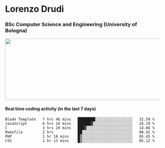 # Lorenzo Drudi
### BSc Computer Science and Engineering (University of Bologna)

<img src="https://github-readme-stats-lorenzodrudi.vercel.app//api?username=LorenzoDrudi&count_private=true&show_icons=true&theme=gruvbox" height=200px width=550px>

<!---Use wakatime plugins to track the coding time--->
#### Real time coding activity (in the last 7 days)
<!--START_SECTION:waka-->

```text
Blade Template   7 hrs 46 mins   ████████░░░░░░░░░░░░░░░░░   32.59 %
JavaScript       6 hrs 14 mins   ██████▓░░░░░░░░░░░░░░░░░░   26.19 %
C                3 hrs 29 mins   ███▓░░░░░░░░░░░░░░░░░░░░░   14.66 %
Makefile         2 hrs           ██░░░░░░░░░░░░░░░░░░░░░░░   08.42 %
PHP              1 hr 18 mins    █▒░░░░░░░░░░░░░░░░░░░░░░░   05.45 %
CSS              1 hr 13 mins    █▒░░░░░░░░░░░░░░░░░░░░░░░   05.12 %
```

<!--END_SECTION:waka-->
